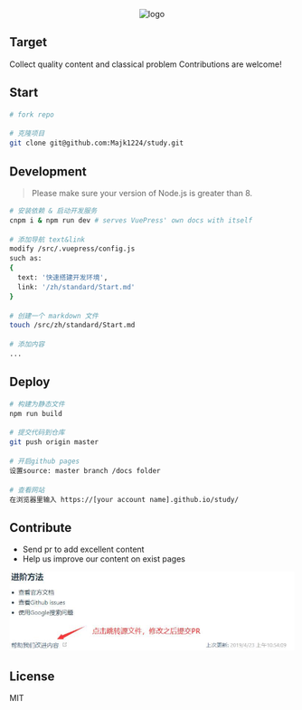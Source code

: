 <!--
 * @Author: 马进凯
 * @Description: 
 * @Date: 2020-12-29 11:50:18
 * @LastEditTime: 2020-12-31 10:46:37
 * @LastEditors: Please set LastEditors
 * @FilePath: /study/README.md
-->
<p align="center">
  <img width="280" src="https://avatars0.githubusercontent.com/u/46176015?s=400&v=4" alt="logo">
</p>

## Target
Collect quality content and classical problem
Contributions are welcome!

## Start
``` bash
# fork repo

# 克隆项目
git clone git@github.com:Majk1224/study.git
```

## Development

> Please make sure your version of Node.js is greater than 8.

``` bash
# 安装依赖 & 启动开发服务
cnpm i & npm run dev # serves VuePress' own docs with itself

# 添加导航 text&link
modify /src/.vuepress/config.js
such as: 
{
  text: '快速搭建开发环境',
  link: '/zh/standard/Start.md'
}

# 创建一个 markdown 文件
touch /src/zh/standard/Start.md

# 添加内容
...
```

## Deploy
``` bash
# 构建为静态文件
npm run build

# 提交代码到仓库
git push origin master

# 开启github pages
设置source: master branch /docs folder

# 查看网站
在浏览器里输入 https://[your account name].github.io/study/
```

## Contribute
- Send pr to add excellent content
- Help us improve our content on exist pages  
 
![improve](/src/.vuepress/public//improve.jpg)

## License

MIT